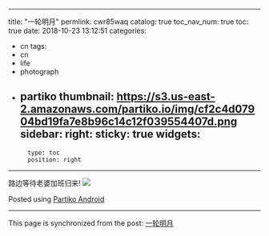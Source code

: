 
---
title: "一轮明月"
permlink: cwr85waq
catalog: true
toc_nav_num: true
toc: true
date: 2018-10-23 13:12:51
categories:
- cn
tags:
- cn
- life
- photograph
- partiko
thumbnail: https://s3.us-east-2.amazonaws.com/partiko.io/img/cf2c4d07904bd19fa7e8b96c14c12f039554407d.png
sidebar:
    right:
        sticky: true
widgets:
    -
        type: toc
        position: right
---


路边等待老婆加班归来!
![](https://s3.us-east-2.amazonaws.com/partiko.io/img/cf2c4d07904bd19fa7e8b96c14c12f039554407d.png)

Posted using [Partiko Android](https://steemit.com/@partiko-android)

- - -

This page is synchronized from the post: [一轮明月](https://steemit.com/@yellowbird/cwr85waq)
